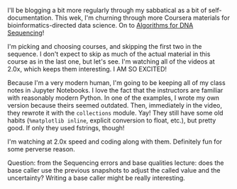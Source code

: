 I'll be blogging a bit more regularly through my sabbatical as a bit of self-documentation.  This wek, I'm churning through more Coursera materials for bioinformatics-directed data science. On to [Algorithms for DNA Sequencing](https://www.coursera.org/learn/dna-sequencing/home/welcome)!

I'm picking and choosing courses, and skipping the first two in the sequence. I don't expect to skip as much of the actual material in this course as in the last one, but let's see. I'm watching all of the videos at 2.0x, which keeps them interesting. I AM SO EXCITED!

<!-- TEASER_END -->

Because I'm a very modern human, I'm going to be keeping all of my class notes in Jupyter Notebooks. I love the fact that the instructors are familiar with reasonably modern Python. In one of the examples, I wrote my own version because theirs seemed outdated. Then, immediately in the video, they rewrote it with the `collections` module. Yay! They still have some old habits (`%matplotlib inline`, explicit conversion to float, etc.), but pretty good. If only they used fstrings, though!

I'm watching at 2.0x speed and coding along with them. Definitely fun for some perverse reason.

Question: from the Sequencing errors and base qualities lecture: does the base caller use the previous snapshots to adjust the called value and the uncertainty? Writing a base caller might be really interesting.
